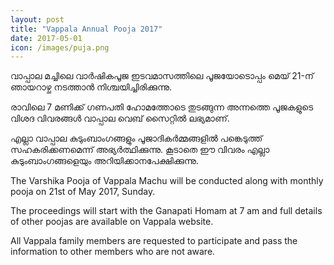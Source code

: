 ```yaml
---
layout: post
title: "Vappala Annual Pooja 2017"
date: 2017-05-01
icon: /images/puja.png
---
```


വാപ്പാല മച്ചിലെ വാർഷികപൂജ ഇടവമാസത്തിലെ പൂജയോടൊപ്പം മെയ് 21-ന് ഞായറാഴ്ച നടത്താൻ നിശ്ചയിച്ചിരിക്കുന്നു.

രാവിലെ 7 മണിക്ക് ഗണപതി ഹോമത്തോടെ തുടങ്ങുന്ന അന്നത്തെ പൂജകളുടെ വിശദ വിവരങ്ങൾ വാപ്പാല വെബ് സൈറ്റിൽ ലഭ്യമാണ്.

എല്ലാ വാപ്പാല കുടുംബാംഗങ്ങളും പൂജാദികർമ്മങ്ങളിൽ പങ്കെടുത്ത് സഹകരിക്കണമെന്ന് അഭ്യർത്ഥിക്കുന്നു. കൂടാതെ ഈ വിവരം എല്ലാ കുടുംബാംഗങ്ങളെയും അറിയിക്കാനപേക്ഷിക്കുന്നു.

The Varshika Pooja of Vappala Machu will be conducted along with monthly pooja on 21st of May 2017, Sunday.

The proceedings will start with the Ganapati Homam at 7 am and full details of other poojas are available on Vappala website.

All Vappala family members are requested to participate and pass the information to other members who are not aware.
